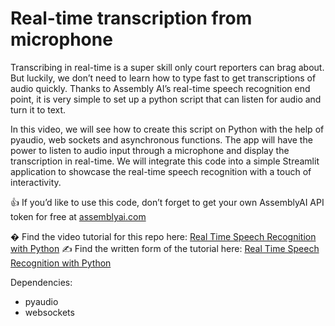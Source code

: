 # Real-time transcription from microphone

Transcribing in real-time is a super skill only court reporters can brag about. But luckily, we don’t need to learn how to type fast to get transcriptions of audio quickly. Thanks to Assembly AI’s real-time speech recognition end point, it is very simple to set up a python script that can listen for audio and turn it to text.

In this video, we will see how to create this script on Python with the help of pyaudio, web sockets and asynchronous functions. The app will have the power to listen to audio input through a microphone and display the transcription in real-time. We will integrate this code into a simple Streamlit application to showcase the real-time speech recognition with a touch of interactivity.

👍 If you’d like to use this code, don’t forget to get your own AssemblyAI API token for free at [assemblyai.com](https://www.assemblyai.com?utm_source=youtube&utm_medium=referral&utm_campaign=channel_assemblyai)

� Find the video tutorial for this repo here: [Real Time Speech Recognition with Python](https://www.assemblyai.com/blog/real-time-speech-recognition-with-python/)
✍️ Find the written form of the tutorial here: [Real Time Speech Recognition with Python](https://www.assemblyai.com/blog/real-time-speech-recognition-with-python/)

Dependencies:
* pyaudio
* websockets
